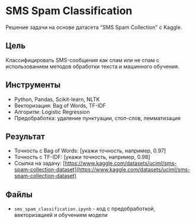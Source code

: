 # SMS Spam Classification
Решение задачи на основе датасета "SMS Spam Collection" с Kaggle.

## Цель
Классифицировать SMS-сообщения как спам или не спам с использованием методов обработки текста и машинного обучения.

## Инструменты
- Python, Pandas, Scikit-learn, NLTK
- Векторизация: Bag of Words, TF-IDF
- Алгоритм: Logistic Regression
- Предобработка: удаление пунктуации, стоп-слов, лемматизация

## Результат
- Точность с Bag of Words: [укажи точность, например, 0.97]
- Точность с TF-IDF: [укажи точность, например, 0.98]
- Ссылка на задачу: [https://www.kaggle.com/datasets/uciml/sms-spam-collection-dataset](https://www.kaggle.com/datasets/uciml/sms-spam-collection-dataset)

## Файлы
- `sms_spam_classification.ipynb` - код с предобработкой, векторизацией и обучением модели
